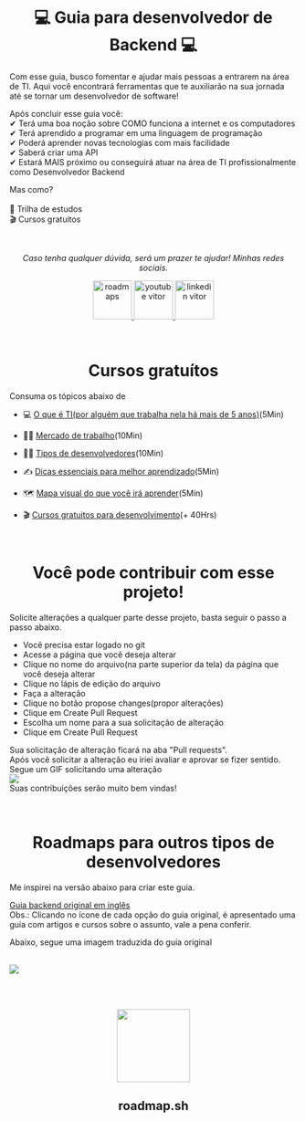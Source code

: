 <h1 align="center">💻 Guia para desenvolvedor de Backend 💻</h1> 

Com esse guia, busco fomentar e ajudar mais pessoas a entrarem na área de TI. Aqui você encontrará ferramentas que te auxiliarão na sua jornada 
até se tornar um desenvolvedor de software! <br />

Após concluir esse guia você:
<br />  ✔ Terá uma boa noção sobre COMO funciona a internet e os computadores
<br />  ✔ Terá aprendido a programar em uma linguagem de programação
<br />  ✔ Poderá aprender novas tecnologias com mais facilidade
<br />  ✔ Saberá criar uma API
<br />  ✔ Estará MAIS próximo ou conseguirá atuar na área de TI profissionalmente como Desenvolvedor Backend  

Mas como? <br />
<br /> 📝 Trilha de estudos
<br /> 🎬 Cursos gratuitos


<br />
<p align="center"><i>Caso tenha qualquer dúvida, será um prazer te ajudar! Minhas redes sociais.</i><p>

<p align="center">
     <a href="https://instagram.com/vitorfariaz">
    	 <img src="https://upload.wikimedia.org/wikipedia/commons/thumb/a/a5/Instagram_icon.png/2048px-Instagram_icon.png" height="68" alt="roadmaps" />
    </a>
     <a href="https://www.youtube.com/channel/UCt0raH0P0UX-rEuiJZkkOvA/videos">
    	 <img src="https://icones.pro/wp-content/uploads/2021/02/youtube-logo-icone.png" height="68" alt="youtube vitor" />
    </a>
      <a href="https://www.linkedin.com/in/vitor-farias-a60760121/">
    	 <img src="https://www.gov.br/agricultura/pt-br/centrais-de-conteudo/imagens/linkedin.png" height="68" alt="linkedin vitor" />
    </a>
</p>
<br />

<h1 align="center">Cursos gratuítos</h1>

Consuma os tópicos abaixo de 
 - 💻 [O que é TI(por alguém que trabalha nela há mais de 5 anos)](public/o-que-e-ti.md)(5Min)
 - 👷‍♂️ [Mercado de trabalho](public/mercado-de-trabalho.md)(10Min)
 - 👨‍💻 [Tipos de desenvolvedores](public/tipos-de-desenvolvedores.md)(10Min)
 - ✍ [Dicas essenciais para melhor aprendizado](public/melhor-aprendizado.md)(5Min)
 - 🗺️ [Mapa visual do que vocẽ irá aprender](public/roadmap-visual.md)(5Min)


 - 🎬 [Cursos gratuitos para desenvolvimento](public/cursos-desenvolvimento-backend.md)(+ 40Hrs)

 <br />
  
<h1 align="center">Você pode contribuir com esse projeto!</h1>

Solicite alterações a qualquer parte desse projeto, basta seguir o passo a passo abaixo.
 - Você precisa estar logado no git
 - Acesse a página que você deseja alterar
 - Clique no nome do arquivo(na parte superior da tela) da página que você deseja alterar
 - Clique no lápis de edição do arquivo
 - Faça a alteração
 - Clique no botão propose changes(propor alterações)
 - Clique em Create Pull Request
 - Escolha um nome para a sua solicitação de alteração
 - Clique em Create Pull Request
 
Sua solicitação de alteração ficará na aba "Pull requests". <br />
Após você solicitar a alteração eu iriei avaliar e aprovar se fizer sentido. <br />
Segue um GIF solicitando uma alteração<br />
<img src="https://github.com/vitorfariaz/guia-web-developer/blob/main/public/pull-request.gif"><br />
Suas contribuições serão muito bem vindas! <br />

<br />


<h1 align="center">Roadmaps para outros tipos de desenvolvedores</h1>

Me inspirei na versão abaixo para criar este guia. <br />

[Guia backend original em inglês](https://roadmap.sh/frontend)
<br />
Obs.: Clicando no ícone de cada opção do guia original, é apresentado uma guia com artigos e cursos sobre o assunto, vale a pena conferir.<br /> 

Abaixo, segue uma imagem traduzida do guia original <br /><br />

<img src="https://github.com/hideraldus13/roadmap-do-desenvolvedor-web/blob/master/images/frontend.png"><br />

<br /><br />

<p align="center">
   <a href="https://roadmap.sh/roadmaps">
     <img src="https://raw.githubusercontent.com/vitorfariaz/developer-roadmap/1b9d74525aae3c4e95daedbbdbea3945a15964b9/public/logo.svg" height="128">
   </a>
    <h2 align="center">roadmap.sh</h2>
</p>
<br />
<br />
